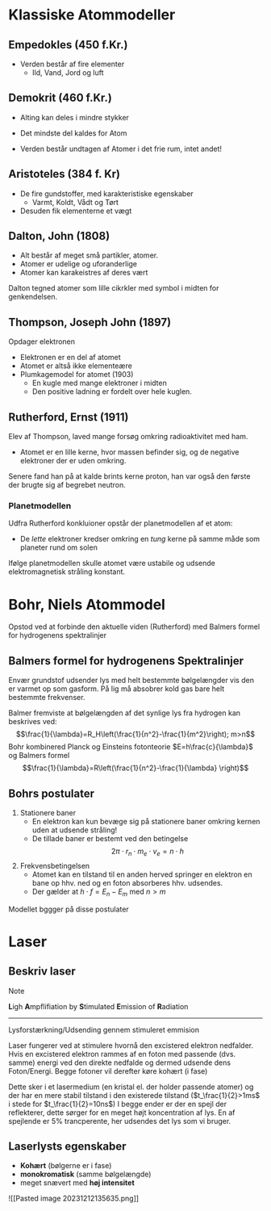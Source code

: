 # Klassiske Atommodeller
## Empedokles (450 f.Kr.)
- Verden består af fire elementer
	-  Ild, Vand, Jord og luft
## Demokrit (460 f.Kr.)
- Alting kan deles i mindre stykker
- Det mindste del kaldes for Atom

- Verden består undtagen af Atomer i det frie rum, intet andet!
## Aristoteles (384 f. Kr)
- De fire gundstoffer, med karakteristiske egenskaber
	- Varmt, Koldt, Vådt og Tørt
- Desuden fik elementerne et vægt
## Dalton, John (1808)
- Alt består af meget små partikler, atomer.
- Atomer er udelige og uforanderlige
- Atomer kan karakeistres af deres vært

Dalton tegned atomer som lille cikrkler med symbol i midten for genkendelsen.
## Thompson, Joseph John (1897)
Opdager elektronen
- Elektronen er en del af atomet
- Atomet er altså ikke elementeære
- Plumkagemodel for atomet (1903)
	- En kugle med mange elektroner i midten
	- Den positive ladning er fordelt over hele kuglen.
## Rutherford, Ernst (1911)
Elev af Thompson, laved mange forsøg omkring radioaktivitet med ham.
- Atomet er en lille kerne, hvor massen befinder sig, og de negative elektroner der er uden omkring.

Senere fand han på at kalde brints kerne proton, han var også den første der brugte sig af begrebet neutron.

### Planetmodellen
Udfra Rutherford konkluioner opstår der planetmodellen af et atom:
- De *lette* elektroner kredser omkring en *tung* kerne på samme måde som planeter rund om solen

Ifølge planetmodellen skulle atomet være ustabile og udsende elektromagnetisk stråling konstant. 
# Bohr, Niels Atommodel
Opstod ved at forbinde den aktuelle viden (Rutherford) med Balmers formel for hydrogenens spektralinjer
## Balmers formel for hydrogenens Spektralinjer
Envær grundstof udsender lys med helt bestemmte bølgelængder vis den er varmet op som gasform. På lig må absobrer kold gas bare helt bestemmte frekvenser.

Balmer fremviste at bølgelængden af det synlige lys fra hydrogen kan beskrives ved:
$$\frac{1}{\lambda}=R_H\left(\frac{1}{n^2}-\frac{1}{m^2}\right); m>n$$
Bohr kombinered Planck og Einsteins fotonteorie $E=h\frac{c}{\lambda}$ og Balmers formel
$$\frac{1}{\lambda}=R\left(\frac{1}{n^2}-\frac{1}{\lambda} \right)$$
## Bohrs postulater
1. Stationere baner
	- En elektron kan kun bevæge sig på stationere baner omkring kernen uden at udsende stråling!
	- De tillade baner er bestemt ved den betingelse
	$$2\pi\cdot r_n\cdot m_e\cdot v_e=n\cdot h$$
2. Frekvensbetingelsen
	- Atomet kan en tilstand til en anden herved springer en elektron en bane op hhv. ned og en foton absorberes hhv. udsendes.
	- Der gælder at $h\cdot f=E_n-E_m$ med $n>m$


Modellet bggger på disse postulater

# Laser
## Beskriv laser
> [!note] 
> **L**igh **A**mpflifiation by **S**timulated **E**mission of **R**adiation
> 
> ---
> Lysforstærkning/Udsending gennem stimuleret emmision

Laser fungerer ved at stimulere hvornå den excistered elektron nedfalder.
Hvis en excistered elektron rammes af en foton med passende (dvs. samme) energi ved den direkte nedfalde og dermed udsende dens Foton/Energi.
Begge fotoner vil derefter køre kohært (i fase)

Dette sker i et lasermedium (en kristal el. der holder passende atomer) og der har en mere stabil tilstand i den existerede tilstand ($t_\frac{1}{2}>1ms$ i stede for $t_\frac{1}{2}=10ns$)
I begge ender er der en spejl der reflekterer, dette sørger for en meget højt koncentration af lys.
En af spejlende er 5% trancperente, her udsendes det lys som vi bruger.

## Laserlysts egenskaber
- **Kohært** (bølgerne er i fase)
- **monokromatisk** (samme bølgelængde)
- meget snævert med **høj intensitet**

![[Pasted image 20231212135635.png]]
